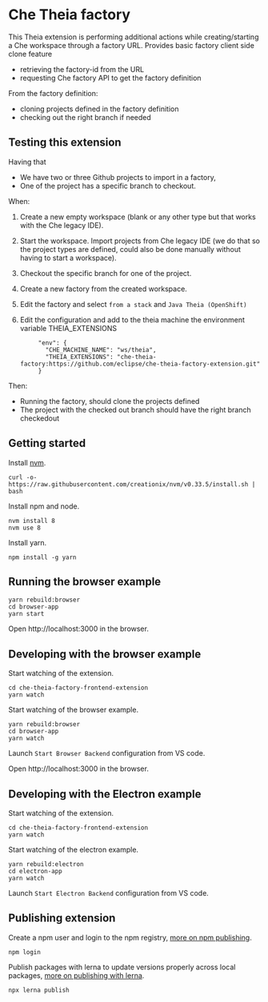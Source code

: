 # Che Theia factory
This Theia extension is performing additional actions while creating/starting a Che workspace through a factory URL.
Provides basic factory client side clone feature

- retrieving the factory-id from the URL
- requesting Che factory API to get the factory definition


From the factory definition:
- cloning projects defined in the factory definition
- checking out the right branch if needed

## Testing this extension
Having that

- We have two or three Github projects to import in a factory,
- One of the project has a specific branch to checkout.

When:

1. Create a new empty workspace (blank or any other type but that works with the Che legacy IDE).
2. Start the workspace. Import projects from Che legacy IDE (we do that so the project types are defined, could also be done manually without having to start a workspace). 
3. Checkout the specific branch for one of the project.
3. Create a new factory from the created workspace.
4. Edit the factory and select `from a stack` and `Java Theia (OpenShift)`
5. Edit the configuration and add to the theia machine the environment variable THEIA_EXTENSIONS


            "env": {
              "CHE_MACHINE_NAME": "ws/theia",
              "THEIA_EXTENSIONS": "che-theia-factory:https://github.com/eclipse/che-theia-factory-extension.git"
            }

Then:

- Running the factory, should clone the projects defined
- The project with the checked out branch should have the right branch checkedout


## Getting started

Install [nvm](https://github.com/creationix/nvm#install-script).

    curl -o- https://raw.githubusercontent.com/creationix/nvm/v0.33.5/install.sh | bash

Install npm and node.

    nvm install 8
    nvm use 8

Install yarn.

    npm install -g yarn

## Running the browser example

    yarn rebuild:browser
    cd browser-app
    yarn start

Open http://localhost:3000 in the browser.

## Developing with the browser example

Start watching of the extension.

    cd che-theia-factory-frontend-extension
    yarn watch

Start watching of the browser example.

    yarn rebuild:browser
    cd browser-app
    yarn watch

Launch `Start Browser Backend` configuration from VS code.

Open http://localhost:3000 in the browser.

## Developing with the Electron example

Start watching of the extension.

    cd che-theia-factory-frontend-extension
    yarn watch

Start watching of the electron example.

    yarn rebuild:electron
    cd electron-app
    yarn watch

Launch `Start Electron Backend` configuration from VS code.

## Publishing extension

Create a npm user and login to the npm registry, [more on npm publishing](https://docs.npmjs.com/getting-started/publishing-npm-packages).

    npm login

Publish packages with lerna to update versions properly across local packages, [more on publishing with lerna](https://github.com/lerna/lerna#publish).

    npx lerna publish
